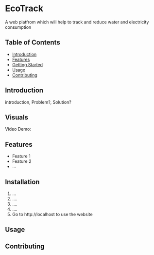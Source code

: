 # EcoTrack

 A web platfrom which will help to track and reduce water and electricity consumption

## Table of Contents

- [Introduction](#introduction)
- [Features](#features)
- [Getting Started](#getting-started)
- [Usage](#usage)
- [Contributing](#contributing)

## Introduction

introduction, Problem?, Solution?

## Visuals

Video Demo: 

## Features

- Feature 1
- Feature 2
- ...

## Installation

1. ...
2. ....
3. ....
4. ....
5. Go to http://localhost    to use the website

## Usage


## Contributing

